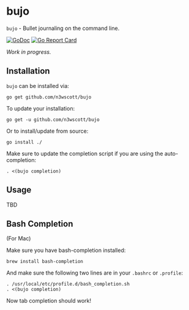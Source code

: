 # bujo

`bujo` - Bullet journaling on the command line. 

[![GoDoc](https://godoc.org/github.com/n3wscott/bujo?status.svg)](https://godoc.org/github.com/n3wscott/bujo)
[![Go Report Card](https://goreportcard.com/badge/n3wscott/bujo)](https://goreportcard.com/report/n3wscott/bujo)

_Work in progress._

## Installation

`bujo` can be installed via:

```shell
go get github.com/n3wscott/bujo
```

To update your installation:

```shell
go get -u github.com/n3wscott/bujo
```

Or to install/update from source:

```shell
go install ./
```

  Make sure to update the completion script if you are using the auto-completion:
  ```shell
  . <(bujo completion)
  ```

## Usage

TBD

## Bash Completion

(For Mac)

Make sure you have bash-completion installed:

```shell
brew install bash-completion
```

And make sure the following two lines are in your `.bashrc` or `.profile`:

```text
. /usr/local/etc/profile.d/bash_completion.sh
. <(bujo completion)
```

Now tab completion should work!
